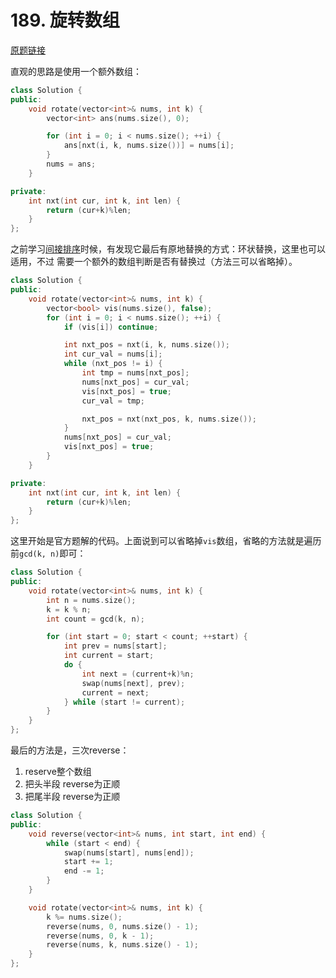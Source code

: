 # 189. 旋转数组

[原题链接](https://leetcode-cn.com/problems/rotate-array/)

直观的思路是使用一个额外数组：

```cpp
class Solution {
public:
    void rotate(vector<int>& nums, int k) {
        vector<int> ans(nums.size(), 0);

        for (int i = 0; i < nums.size(); ++i) {
            ans[nxt(i, k, nums.size())] = nums[i];
        }
        nums = ans;
    }

private:
    int nxt(int cur, int k, int len) {
        return (cur+k)%len;
    }
};
```

之前学习[间接排序](https://engineers.cool/#/pages/Stereotyped/Data-Structures-&-Algorithm/sort?id=%e9%97%b4%e6%8e%a5%e6%8e%92%e5%ba%8f)时候，有发现它最后有原地替换的方式：环状替换，这里也可以适用，不过 需要一个额外的数组判断是否有替换过（方法三可以省略掉）。

```cpp
class Solution {
public:
    void rotate(vector<int>& nums, int k) {
        vector<bool> vis(nums.size(), false);
        for (int i = 0; i < nums.size(); ++i) {
            if (vis[i]) continue;

            int nxt_pos = nxt(i, k, nums.size());
            int cur_val = nums[i];
            while (nxt_pos != i) {
                int tmp = nums[nxt_pos];
                nums[nxt_pos] = cur_val;
                vis[nxt_pos] = true;
                cur_val = tmp;

                nxt_pos = nxt(nxt_pos, k, nums.size());
            }
            nums[nxt_pos] = cur_val;
            vis[nxt_pos] = true;
        }
    }

private:
    int nxt(int cur, int k, int len) {
        return (cur+k)%len;
    }
};
```

这里开始是官方题解的代码。上面说到可以省略掉`vis`数组，省略的方法就是遍历前`gcd(k, n)`即可：

```cpp
class Solution {
public:
    void rotate(vector<int>& nums, int k) {
        int n = nums.size();
        k = k % n;
        int count = gcd(k, n);

        for (int start = 0; start < count; ++start) {
            int prev = nums[start];
            int current = start;
            do {
                int next = (current+k)%n;
                swap(nums[next], prev);
                current = next;
            } while (start != current);
        }
    }
};
```

最后的方法是，三次reverse：
1. reserve整个数组
2. 把头半段 reverse为正顺
3. 把尾半段 reverse为正顺

```cpp
class Solution {
public:
    void reverse(vector<int>& nums, int start, int end) {
        while (start < end) {
            swap(nums[start], nums[end]);
            start += 1;
            end -= 1;
        }
    }

    void rotate(vector<int>& nums, int k) {
        k %= nums.size();
        reverse(nums, 0, nums.size() - 1);
        reverse(nums, 0, k - 1);
        reverse(nums, k, nums.size() - 1);
    }
};
```
